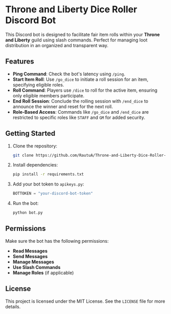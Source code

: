 # Throne and Liberty Dice Roller Discord Bot

This Discord bot is designed to facilitate fair item rolls within your **Throne and Liberty** guild using slash commands. Perfect for managing loot distribution in an organized and transparent way.

## Features

- **Ping Command**: Check the bot's latency using `/ping`.
- **Start Item Roll**: Use `/go_dice` to initiate a roll session for an item, specifying eligible roles.
- **Roll Command**: Players use `/dice` to roll for the active item, ensuring only eligible members participate.
- **End Roll Session**: Conclude the rolling session with `/end_dice` to announce the winner and reset for the next roll.
- **Role-Based Access**: Commands like `/go_dice` and `/end_dice` are restricted to specific roles like `STAFF` and `GM` for added security.

## Getting Started

1. Clone the repository:
   ```bash
   git clone https://github.com/RautuA/Throne-and-Liberty-Dice-Roller-Discord-Bot
   ```
2. Install dependencies:
   ```bash
   pip install -r requirements.txt
   ```
3. Add your bot token to `apikeys.py`:
   ```python
   BOTTOKEN = "your-discord-bot-token"
   ```
4. Run the bot:
   ```bash
   python bot.py
   ```

## Permissions

Make sure the bot has the following permissions:
- **Read Messages**
- **Send Messages**
- **Manage Messages**
- **Use Slash Commands**
- **Manage Roles** (if applicable)

## License

This project is licensed under the MIT License. See the `LICENSE` file for more details.
